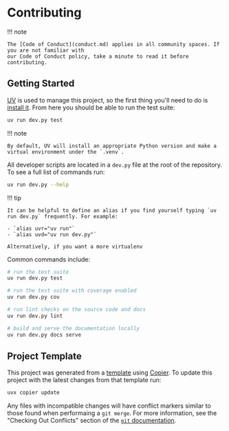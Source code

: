 # Contributing

!!! note

    The [Code of Conduct](conduct.md) applies in all community spaces. If you are not familiar with
    our Code of Conduct policy, take a minute to read it before contributing.

## Getting Started

[UV](https://docs.astral.sh/uv/) is used to manage this project, so the first thing
you'll need to do is [install it](https://docs.astral.sh/uv/getting-started/installation/).
From here you should be able to run the test suite:

```bash
uv run dev.py test
```

!!! note

    By default, UV will install an appropriate Python version and make a virtual environment under the `.venv`.

All developer scripts are located in a `dev.py` file at the root of the repository.
To see a full list of commands run:

```bash
uv run dev.py --help
```

!!! tip

    It can be helpful to define an alias if you find yourself typing `uv run dev.py` frequently. For example:

    - `alias uvr="uv run"`
    - `alias uvd="uv run dev.py"`

    Alternatively, if you want a more virtualenv

Common commands include:

```bash
# run the test suite
uv run dev.py test

# run the test suite with coverage enabled
uv run dev.py cov

# run lint checks on the source code and docs
uv run dev.py lint

# build and serve the documentation locally
uv run dev.py docs serve
```

## Project Template

This project was generated from a [template](https://github.com/rmorshea/python-copier-template)
using [Copier](https://github.com/copier-org/copier). To update this project with the latest
changes from that template run:

```bash
uvx copier update
```

Any files with incompatible changes will have conflict markers similar to those found when
performaing a `git merge`. For more information, see the "Checking Out Conflicts" section
of the [`git` documentation](https://git-scm.com/book/en/v2/Git-Tools-Advanced-Merging).

